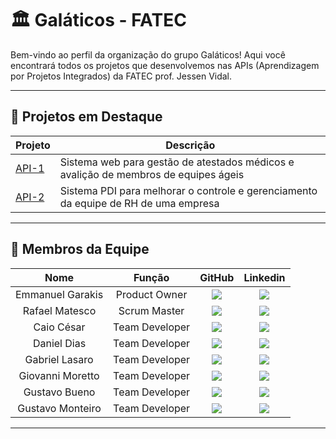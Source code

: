 # 🏛️ Galáticos - FATEC

Bem-vindo ao perfil da organização do grupo Galáticos!
Aqui você encontrará todos os projetos que desenvolvemos nas APIs (Aprendizagem por Projetos Integrados) da FATEC prof. Jessen Vidal. 

---

## 📂 Projetos em Destaque

| Projeto | Descrição |
|--------|-----------|
| [API-1](https://github.com/Galaticos-API/API-1) | Sistema web para gestão de atestados médicos e avalição de membros de equipes ágeis |
| [API-2](https://github.com/Galaticos-API/API-2) | Sistema PDI para melhorar o controle e gerenciamento da equipe de RH de uma empresa |

---

## 👥 Membros da Equipe

|       Nome       |     Função     |                                                                            GitHub                                                                             |                                                                                               Linkedin                                                                                               |
| :--------------: | :------------: | :-----------------------------------------------------------------------------------------------------------------------------------------------------------: | :--------------------------------------------------------------------------------------------------------------------------------------------------------------------------------------------------: |
|  Emmanuel Garakis   | Product Owner  |    <a href='https://github.com/Garakis'><img src="https://img.shields.io/badge/github-%23121011.svg?style=for-the-badge&logo=github&logoColor=white"></a>     |          <a href='https://www.linkedin.com/in/emmanuel-basile-garakis-filho-024572266/'><img src='https://img.shields.io/badge/linkedin-%230077B5.svg?style=for-the-badge&logo=linkedin&logoColor=white'></a>           |
|   Rafael Matesco   |  Scrum Master  |  <a href='https://github.com/RafaMatesco'><img src="https://img.shields.io/badge/github-%23121011.svg?style=for-the-badge&logo=github&logoColor=white"></a>  |     <a href='https://www.linkedin.com/in/rafael-giordano-matesco/'><img src='https://img.shields.io/badge/linkedin-%230077B5.svg?style=for-the-badge&logo=linkedin&logoColor=white'></a>      |
|   Caio César    | Team Developer | <a href='https://github.com/JkDeltaz'><img src="https://img.shields.io/badge/github-%23121011.svg?style=for-the-badge&logo=github&logoColor=white"></a> |      <a href='https://www.linkedin.com/in/caio-c%C3%A9sar-santos-79976636a/'><img src='https://img.shields.io/badge/linkedin-%230077B5.svg?style=for-the-badge&logo=linkedin&logoColor=white'></a>      |
|   Daniel Dias    | Team Developer | <a href='https://github.com/DanielDPereira'><img src="https://img.shields.io/badge/github-%23121011.svg?style=for-the-badge&logo=github&logoColor=white"></a> |      <a href='https://www.linkedin.com/in/daniel-dias-pereira-40219425b/'><img src='https://img.shields.io/badge/linkedin-%230077B5.svg?style=for-the-badge&logo=linkedin&logoColor=white'></a>      |
|   Gabriel Lasaro    | Team Developer | <a href='https://github.com/GaelNotFound'><img src="https://img.shields.io/badge/github-%23121011.svg?style=for-the-badge&logo=github&logoColor=white"></a> |      <a href='https://www.linkedin.com/in/gaelslasaro/'><img src='https://img.shields.io/badge/linkedin-%230077B5.svg?style=for-the-badge&logo=linkedin&logoColor=white'></a>      |
|    Giovanni Moretto    | Team Developer |   <a href='https://github.com/Darkghostly'><img src="https://img.shields.io/badge/github-%23121011.svg?style=for-the-badge&logo=github&logoColor=white"></a>   |       <a href='https://www.linkedin.com/in/gustavo-bueno-da-silva-797292324/'><img src='https://img.shields.io/badge/linkedin-%230077B5.svg?style=for-the-badge&logo=linkedin&logoColor=white'></a>        |
|    Gustavo Bueno    | Team Developer |   <a href='https://github.com/Darkghostly'><img src="https://img.shields.io/badge/github-%23121011.svg?style=for-the-badge&logo=github&logoColor=white"></a>   |       <a href='https://www.linkedin.com/in/gustavo-bueno-da-silva-797292324/'><img src='https://img.shields.io/badge/linkedin-%230077B5.svg?style=for-the-badge&logo=linkedin&logoColor=white'></a>        |
|    Gustavo Monteiro    | Team Developer |   <a href='https://github.com/GustavoMGreco'><img src="https://img.shields.io/badge/github-%23121011.svg?style=for-the-badge&logo=github&logoColor=white"></a>   |       <a href='https://www.linkedin.com/in/gustavomgreco/'><img src='https://img.shields.io/badge/linkedin-%230077B5.svg?style=for-the-badge&logo=linkedin&logoColor=white'></a>        |

---

